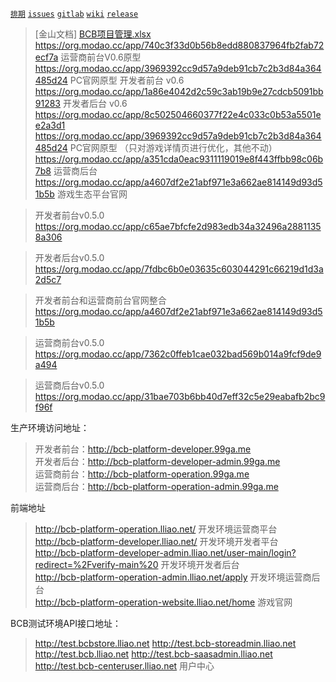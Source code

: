 [`排期`](https://docs.wps.cn/view/l/s4ec8cx/) [`issues`](http://zentao.lliao.net) [`gitlab`](http://gitlab.lliao.net) [`wiki`](http://eolinker.lliao.net/#/home/project/inside/api/list?groupID=-1&projectName=BCB%E6%B8%B8%E6%88%8F%E7%94%9F%E6%80%81%E5%B9%B3%E5%8F%B0&projectID=148)  [`release`](http://192.168.4.187:9963)

> [金山文档] [BCB项目管理.xlsx](https://kdocs.cn/l/s35lrNKU6)
https://org.modao.cc/app/740c3f33d0b56b8edd880837964fb2fab72ecf7a   运营商前台V0.6原型        
https://org.modao.cc/app/3969392cc9d57a9deb91cb7c2b3d84a364485d24     PC官网原型
开发者前台 v0.6 https://org.modao.cc/app/1a86e4042d2c59c3ab19b9e27cdcb5091bb91283
开发者后台 v0.6 https://org.modao.cc/app/8c502504660377f22e4c033c0b53a5501ee2a3d1
https://org.modao.cc/app/3969392cc9d57a9deb91cb7c2b3d84a364485d24  PC官网原型 （只对游戏详情页进行优化，其他不动）
https://org.modao.cc/app/a351cda0eac9311119019e8f443ffbb98c06b7b8  运营商后台
https://org.modao.cc/app/a4607df2e21abf971e3a662ae814149d93d51b5b    游戏生态平台官网


>开发者前台v0.5.0
https://org.modao.cc/app/c65ae7bfcfe2d983edb34a32496a28811358a306

>开发者后台v0.5.0
>https://org.modao.cc/app/7fdbc6b0e03635c603044291c66219d1d3a2d5c7


>开发者前台和运营商前台官网整合
https://org.modao.cc/app/a4607df2e21abf971e3a662ae814149d93d51b5b


>运营商前台v0.5.0
https://org.modao.cc/app/7362c0ffeb1cae032bad569b014a9fcf9de9a494

>运营商后台v0.5.0
https://org.modao.cc/app/31bae703b6bb40d7eff32c5e29eabafb2bc9f96f


生产环境访问地址： 

>
> 开发者前台：http://bcb-platform-developer.99ga.me \
> 开发者后台：http://bcb-platform-developer-admin.99ga.me \
> 运营商前台：http://bcb-platform-operation.99ga.me \
> 运营商后台：http://bcb-platform-operation-admin.99ga.me 


前端地址

> http://bcb-platform-operation.lliao.net/ 开发环境运营商平台 \
> http://bcb-platform-developer.lliao.net/  开发环境开发者平台 \
> http://bcb-platform-developer-admin.lliao.net/user-main/login?redirect=%2Fverify-main%20  开发环境开发者后台 \
> http://bcb-platform-operation-admin.lliao.net/apply  开发环境运营商后台 \
> http://bcb-platform-operation-website.lliao.net/home 游戏官网

BCB测试环境API接口地址：

> 
> http://test.bcbstore.lliao.net
> http://test.bcb-storeadmin.lliao.net
> http://test.bcb.lliao.net
> http://test.bcb-saasadmin.lliao.net
> http://test.bcb-centeruser.lliao.net  用户中心




